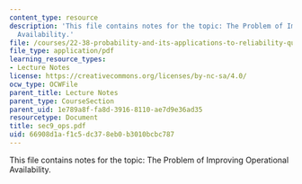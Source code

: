```yaml
---
content_type: resource
description: 'This file contains notes for the topic: The Problem of Improving Operational
  Availability.'
file: /courses/22-38-probability-and-its-applications-to-reliability-quality-control-and-risk-assessment-fall-2005/66908d1af1c5dc378eb0b3010bcbc787_sec9_ops.pdf
file_type: application/pdf
learning_resource_types:
- Lecture Notes
license: https://creativecommons.org/licenses/by-nc-sa/4.0/
ocw_type: OCWFile
parent_title: Lecture Notes
parent_type: CourseSection
parent_uid: 1e789a8f-fa8d-3916-8110-ae7d9e36ad35
resourcetype: Document
title: sec9_ops.pdf
uid: 66908d1a-f1c5-dc37-8eb0-b3010bcbc787
---
```

This file contains notes for the topic: The Problem of Improving Operational Availability.